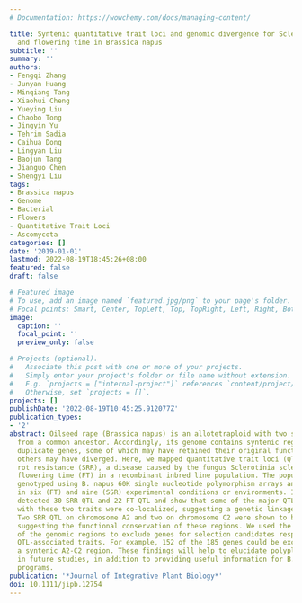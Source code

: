 ```yaml
---
# Documentation: https://wowchemy.com/docs/managing-content/

title: Syntenic quantitative trait loci and genomic divergence for Sclerotinia resistance
  and flowering time in Brassica napus
subtitle: ''
summary: ''
authors:
- Fengqi Zhang
- Junyan Huang
- Minqiang Tang
- Xiaohui Cheng
- Yueying Liu
- Chaobo Tong
- Jingyin Yu
- Tehrim Sadia
- Caihua Dong
- Lingyan Liu
- Baojun Tang
- Jianguo Chen
- Shengyi Liu
tags:
- Brassica napus
- Genome
- Bacterial
- Flowers
- Quantitative Trait Loci
- Ascomycota
categories: []
date: '2019-01-01'
lastmod: 2022-08-19T18:45:26+08:00
featured: false
draft: false

# Featured image
# To use, add an image named `featured.jpg/png` to your page's folder.
# Focal points: Smart, Center, TopLeft, Top, TopRight, Left, Right, BottomLeft, Bottom, BottomRight.
image:
  caption: ''
  focal_point: ''
  preview_only: false

# Projects (optional).
#   Associate this post with one or more of your projects.
#   Simply enter your project's folder or file name without extension.
#   E.g. `projects = ["internal-project"]` references `content/project/deep-learning/index.md`.
#   Otherwise, set `projects = []`.
projects: []
publishDate: '2022-08-19T10:45:25.912077Z'
publication_types:
- '2'
abstract: Oilseed rape (Brassica napus) is an allotetraploid with two subgenomes descended
  from a common ancestor. Accordingly, its genome contains syntenic regions with many
  duplicate genes, some of which may have retained their original functions, whereas
  others may have diverged. Here, we mapped quantitative trait loci (QTL) for stem
  rot resistance (SRR), a disease caused by the fungus Sclerotinia sclerotiorum, and
  flowering time (FT) in a recombinant inbred line population. The population was
  genotyped using B. napus 60K single nucleotide polymorphism arrays and phenotyped
  in six (FT) and nine (SSR) experimental conditions or environments. In total, we
  detected 30 SRR QTL and 22 FT QTL and show that some of the major QTL associated
  with these two traits were co-localized, suggesting a genetic linkage between them.
  Two SRR QTL on chromosome A2 and two on chromosome C2 were shown to be syntenic,
  suggesting the functional conservation of these regions. We used the syntenic properties
  of the genomic regions to exclude genes for selection candidates responsible for
  QTL-associated traits. For example, 152 of the 185 genes could be excluded from
  a syntenic A2-C2 region. These findings will help to elucidate polyploid genomics
  in future studies, in addition to providing useful information for B. napus breeding
  programs.
publication: '*Journal of Integrative Plant Biology*'
doi: 10.1111/jipb.12754
---
```

